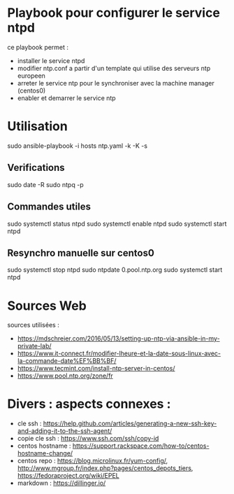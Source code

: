 # Playbook pour configurer le service ntpd
ce playbook permet :

-  installer le service ntpd
-  modifier ntp.conf a partir d'un template qui utilise des serveurs ntp europeen
-  arreter le service ntp pour le synchroniser avec la machine manager (centos0)
-  enabler et demarrer le service ntp

# Utilisation

sudo ansible-playbook -i hosts ntp.yaml -k -K -s


## Verifications
sudo date -R
sudo ntpq -p

## Commandes utiles  
sudo systemctl status ntpd
sudo systemctl enable ntpd
sudo systemctl start ntpd

## Resynchro manuelle sur centos0
sudo systemctl stop ntpd
sudo ntpdate 0.pool.ntp.org
sudo systemctl start ntpd


# Sources Web
sources utilisées : 
- https://mdschreier.com/2016/05/13/setting-up-ntp-via-ansible-in-my-private-lab/
- https://www.it-connect.fr/modifier-lheure-et-la-date-sous-linux-avec-la-commande-date%EF%BB%BF/
- https://www.tecmint.com/install-ntp-server-in-centos/
- https://www.pool.ntp.org/zone/fr


# Divers : aspects connexes : 
- cle ssh : https://help.github.com/articles/generating-a-new-ssh-key-and-adding-it-to-the-ssh-agent/
- copie cle ssh : https://www.ssh.com/ssh/copy-id
- centos hostname : https://support.rackspace.com/how-to/centos-hostname-change/
- centos repo : https://blog.microlinux.fr/yum-config/, http://www.mgroup.fr/index.php?pages/centos_depots_tiers, https://fedoraproject.org/wiki/EPEL
- markdown : https://dillinger.io/


